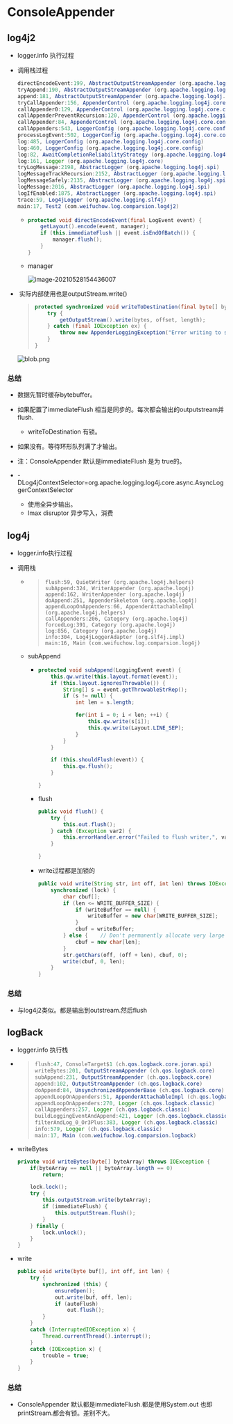 # ConsoleAppender

## log4j2

- logger.info 执行过程

- 调用栈过程

  ```java
  directEncodeEvent:199, AbstractOutputStreamAppender (org.apache.logging.log4j.core.appender)
  tryAppend:190, AbstractOutputStreamAppender (org.apache.logging.log4j.core.appender)
  append:181, AbstractOutputStreamAppender (org.apache.logging.log4j.core.appender)
  tryCallAppender:156, AppenderControl (org.apache.logging.log4j.core.config)
  callAppender0:129, AppenderControl (org.apache.logging.log4j.core.config)
  callAppenderPreventRecursion:120, AppenderControl (org.apache.logging.log4j.core.config)
  callAppender:84, AppenderControl (org.apache.logging.log4j.core.config)
  callAppenders:543, LoggerConfig (org.apache.logging.log4j.core.config)
  processLogEvent:502, LoggerConfig (org.apache.logging.log4j.core.config)
  log:485, LoggerConfig (org.apache.logging.log4j.core.config)
  log:460, LoggerConfig (org.apache.logging.log4j.core.config)
  log:82, AwaitCompletionReliabilityStrategy (org.apache.logging.log4j.core.config)
  log:161, Logger (org.apache.logging.log4j.core)
  tryLogMessage:2198, AbstractLogger (org.apache.logging.log4j.spi)
  logMessageTrackRecursion:2152, AbstractLogger (org.apache.logging.log4j.spi)
  logMessageSafely:2135, AbstractLogger (org.apache.logging.log4j.spi)
  logMessage:2016, AbstractLogger (org.apache.logging.log4j.spi)
  logIfEnabled:1875, AbstractLogger (org.apache.logging.log4j.spi)
  trace:59, Log4jLogger (org.apache.logging.slf4j)
  main:17, Test2 (com.weifuchow.log.comparsion.log4j2)
  ```

  - ```java
    protected void directEncodeEvent(final LogEvent event) {
        getLayout().encode(event, manager);
        if (this.immediateFlush || event.isEndOfBatch()) {
            manager.flush();
        }
    }
    ```

  - manager

    ![image-20210528154436007](image/image-20210528154436007.png)



- ​	实际内部使用也是outputStream.write()

  > ```java
  > protected synchronized void writeToDestination(final byte[] bytes, final int offset, final int length) {
  >     try {
  >         getOutputStream().write(bytes, offset, length);
  >     } catch (final IOException ex) {
  >         throw new AppenderLoggingException("Error writing to stream " + getName(), ex);
  >     }
  > }
  > ```
  >
  > 

  ![blob.png](image/Vq9wVAFX_yJKJ.png)

### 总结

- 数据先暂时缓存bytebuffer。

- 如果配置了immediateFlush 相当是同步的。每次都会输出的outputstream并flush.
  - writeToDestination 有锁。
- 如果没有。等待环形队列满了才输出。
- 注：ConsoleAppender 默认是immediateFlush  是为 true的。

- -DLog4jContextSelector=org.apache.logging.log4j.core.async.AsyncLoggerContextSelector
  - 使用全异步输出。
  - lmax disruptor 异步写入，消费



## log4j

- logger.info执行过程

- 调用栈

  - > ```
    > flush:59, QuietWriter (org.apache.log4j.helpers)
    > subAppend:324, WriterAppender (org.apache.log4j)
    > append:162, WriterAppender (org.apache.log4j)
    > doAppend:251, AppenderSkeleton (org.apache.log4j)
    > appendLoopOnAppenders:66, AppenderAttachableImpl (org.apache.log4j.helpers)
    > callAppenders:206, Category (org.apache.log4j)
    > forcedLog:391, Category (org.apache.log4j)
    > log:856, Category (org.apache.log4j)
    > info:304, Log4jLoggerAdapter (org.slf4j.impl)
    > main:16, Main (com.weifuchow.log.comparsion.log4j)
    > ```

  - subAppend

    - ```java
      protected void subAppend(LoggingEvent event) {
          this.qw.write(this.layout.format(event));
          if (this.layout.ignoresThrowable()) {
              String[] s = event.getThrowableStrRep();
              if (s != null) {
                  int len = s.length;
      
                  for(int i = 0; i < len; ++i) {
                      this.qw.write(s[i]);
                      this.qw.write(Layout.LINE_SEP);
                  }
              }
          }
      
          if (this.shouldFlush(event)) {
              this.qw.flush();
          }
      
      }
      ```

    - flush

      ```java
      public void flush() {
          try {
              this.out.flush();
          } catch (Exception var2) {
              this.errorHandler.error("Failed to flush writer,", var2, 2);
          }
      
      }
      ```

    - write过程都是加锁的

      ```JAVA
      public void write(String str, int off, int len) throws IOException {
          synchronized (lock) {
              char cbuf[];
              if (len <= WRITE_BUFFER_SIZE) {
                  if (writeBuffer == null) {
                      writeBuffer = new char[WRITE_BUFFER_SIZE];
                  }
                  cbuf = writeBuffer;
              } else {    // Don't permanently allocate very large buffers.
                  cbuf = new char[len];
              }
              str.getChars(off, (off + len), cbuf, 0);
              write(cbuf, 0, len);
          }
      }
      ```

      

### 总结

-  与log4j2类似。都是输出到outstream.然后flush



## logBack

- logger.info 执行栈

- > ```java
  > flush:47, ConsoleTarget$1 (ch.qos.logback.core.joran.spi)
  > writeBytes:201, OutputStreamAppender (ch.qos.logback.core)
  > subAppend:231, OutputStreamAppender (ch.qos.logback.core)
  > append:102, OutputStreamAppender (ch.qos.logback.core)
  > doAppend:84, UnsynchronizedAppenderBase (ch.qos.logback.core)
  > appendLoopOnAppenders:51, AppenderAttachableImpl (ch.qos.logback.core.spi)
  > appendLoopOnAppenders:270, Logger (ch.qos.logback.classic)
  > callAppenders:257, Logger (ch.qos.logback.classic)
  > buildLoggingEventAndAppend:421, Logger (ch.qos.logback.classic)
  > filterAndLog_0_Or3Plus:383, Logger (ch.qos.logback.classic)
  > info:579, Logger (ch.qos.logback.classic)
  > main:17, Main (com.weifuchow.log.comparsion.logback)
  > ```

- writeBytes

  ```java
  private void writeBytes(byte[] byteArray) throws IOException {
      if(byteArray == null || byteArray.length == 0)
          return;
  
      lock.lock();
      try {
          this.outputStream.write(byteArray);
          if (immediateFlush) {
              this.outputStream.flush();
          }
      } finally {
          lock.unlock();
      }
  }
  ```

- write

  ```java
  public void write(byte buf[], int off, int len) {
      try {
          synchronized (this) {
              ensureOpen();
              out.write(buf, off, len);
              if (autoFlush)
                  out.flush();
          }
      }
      catch (InterruptedIOException x) {
          Thread.currentThread().interrupt();
      }
      catch (IOException x) {
          trouble = true;
      }
  }
  ```

### 总结

- ConsoleAppender 默认都是immediateFlush.都是使用System.out 也即printStream.都会有锁。差别不大。

  

